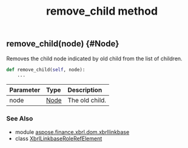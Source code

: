 ﻿---
title: remove_child method
second_title: Aspose.Finance for Python via .NET API References
description: 
type: docs
weight: 90
url: /python-net/aspose.finance.xbrl.dom.xbrllinkbase/xbrllinkbaserolerefelement/remove_child/
is_root: false
---

## remove_child(node) {#Node}

Removes the child node indicated by old child from the list of children.



```python
def remove_child(self, node):
    ...
```


| Parameter | Type | Description |
| :- | :- | :- |
| node | [Node](/finance/python-net/aspose.finance.xbrl.dom/node) | The old child. |



### See Also
* module [aspose.finance.xbrl.dom.xbrllinkbase](../../)
* class [XbrlLinkbaseRoleRefElement](/finance/python-net/aspose.finance.xbrl.dom.xbrllinkbase/xbrllinkbaserolerefelement)
